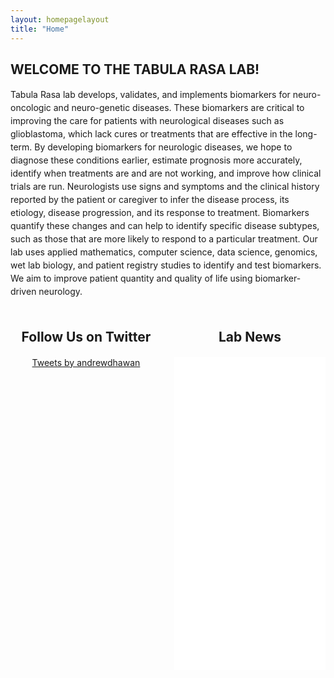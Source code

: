 ```yaml
---
layout: homepagelayout
title: "Home"
---
```


## WELCOME TO THE TABULA RASA LAB! 

<div style="text-align: left;">
  <p style="line-height: 1.5; margin-bottom: 1em;"> Tabula Rasa lab develops, validates, and implements biomarkers for neuro-oncologic and neuro-genetic diseases. These biomarkers are critical to improving the care for patients with neurological diseases such as glioblastoma, which lack cures or treatments that are effective in the long-term. By developing biomarkers for neurologic diseases, we hope to diagnose these conditions earlier, estimate prognosis more accurately, identify when treatments are and are not working, and improve how clinical trials are run. Neurologists use signs and symptoms and the clinical history reported by the patient or caregiver to infer the disease process, its etiology, disease progression, and its response to treatment. Biomarkers quantify these changes and can help to identify specific disease subtypes, such as those that are more likely to respond to a particular treatment. Our lab uses applied mathematics, computer science, data science, genomics, wet lab biology, and patient registry studies to identify and test biomarkers. We aim to improve patient quantity and quality of life using biomarker-driven neurology.
  </p>
</div>

<style>
.container {
  display: flex;
  justify-content: space-between;
  margin-top: 20px;
}
.twitter-container, .news-container {
  width: 48%;
  text-align: center; 
}
.twitter-timeline-wrapper, .news-wrapper {
  margin-top: 1em;
  height: 500px;
  overflow-y: auto;
}
.twitter-container h2, .news-container h2 {
  margin-bottom: 20px;
}
.news-container iframe {
  width: 100%;
  height: 500px;
  border: none;
  overflow-y: auto;
}
</style>

<div class="container">
  <div class="twitter-container">
    <h2>Follow Us on Twitter</h2>
    <div class="twitter-timeline-wrapper">
      <a class="twitter-timeline" data-width="400" data-height="500" href="https://twitter.com/andrewdhawan?ref_src=twsrc%5Etfw">Tweets by andrewdhawan</a>
      <script async src="https://platform.twitter.com/widgets.js" charset="utf-8"></script>
    </div>
  </div>

  <div class="news-container">
    <h2>Lab News</h2>
   <iframe src="news.html"></iframe>
      </div>
  </div>
  
